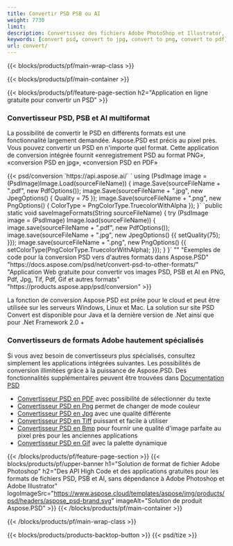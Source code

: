 ```yaml
---
title: Convertir PSD PSB ou AI
weight: 7730
limit: 
description: Convertissez des fichiers Adobe PhotoShop et Illustrator, des images et d'autres formats
keywords: [convert psd, convert to jpg, convert to png, convert to pdf]
url: convert/
---
```


{{< blocks/products/pf/main-wrap-class >}}

{{< blocks/products/pf/main-container >}}

{{< blocks/products/pf/feature-page-section h2="Application en ligne gratuite pour convertir un PSD" >}}
<h3 class="headingpdleft">Convertisseur PSD, PSB et AI multiformat</h3>
<p>La possibilité de convertir le PSD en différents formats est une fonctionnalité largement demandée. Aspose.PSD est précis au pixel près. Vous pouvez convertir un PSD en n'importe quel format. Cette application de conversion intégrée fournit «enregistrement PSD au format PNG», «conversion PSD en jpg», «conversion PSD en PDF»</p>
{{< psd/conversion `https://api.aspose.ai/` 
`    using (PsdImage image = (PsdImage)Image.Load(sourceFileName))
    {
        image.Save(sourceFileName + ".pdf", new PdfOptions());
        image.Save(sourceFileName + ".jpg",  new JpegOptions() { Quality = 75 });
        image.Save(sourceFileName + ".png",  new PngOptions() {  ColorType = PngColorType.TruecolorWithAlpha });
    }` 
	`public static void saveImageFormats(String sourceFileName) {
        try (PsdImage image = (PsdImage) Image.load(sourceFileName)) {
            image.save(sourceFileName + ".pdf", new PdfOptions());
            image.save(sourceFileName + ".jpg", new JpegOptions() {{
                setQuality(75);
            }});
            image.save(sourceFileName + ".png", new PngOptions() {{
                setColorType(PngColorType.TruecolorWithAlpha);
            }});
        }
    }` 
"" 
"Exemples de code pour la conversion PSD vers d'autres formats dans Aspose.PSD"  "https://docs.aspose.com/psd/net/convert-psd-to-other-formats/" 
"Application Web gratuite pour convertir vos images PSD, PSB et AI en PNG, Pdf, Jpg, Tif, Pdf, Gif et autres formats" "https://products.aspose.app/psd/conversion" >}}
<br />
<p>La fonction de conversion Aspose.PSD est prête pour le cloud et peut être utilisée sur les serveurs Windows, Linux et Mac. La solution sur site PSD Convert est disponible pour Java et la dernière version de .Net ainsi que pour .Net Framework 2.0 +</p>

<h3 class="headingpdleft">Convertisseurs de formats Adobe hautement spécialisés</h3>
<p>Si vous avez besoin de convertisseurs plus spécialisés, consultez simplement les applications intégrées suivantes. Les possibilités de conversion illimitées grâce à la puissance de Aspose.PSD. Des fonctionnalités supplémentaires peuvent être trouvées dans <a href="https://docs.aspose.com/psd/">Documentation PSD</a></p>
<ul>
<li><a href="to-pdf">Convertisseur PSD en PDF</a> avec possibilité de sélectionner du texte</li>
<li><a href="to-png">Convertisseur PSD en Png</a> permet de changer de mode couleur</li>
<li><a href="to-jpg">Convertisseur PSD en Jpg</a> avec une qualité différente</li>
<li><a href="to-tiff">Convertisseur PSD en Tiff</a> puissant et facile à utiliser</li>
<li><a href="to-bmp">Convertisseur PSD en Bmp</a> pour fournir une qualité d'image parfaite au pixel près pour les anciennes applications</li>
<li><a href="to-gif">Convertisseur PSD en Gif</a> avec la palette dynamique</li>
</ul>

{{< /blocks/products/pf/feature-page-section >}}
{{< blocks/products/pf/upper-banner h1="Solution de format de fichier Adobe Photoshop" h2="Des API High Code et des applications gratuites pour les formats de fichiers PSD, PSB et AI, sans dépendance à Adobe Photoshop et Adobe Illustrator" logoImageSrc="https://www.aspose.cloud/templates/aspose/img/products/psd/headers/aspose_psd-brand.svg" imageAlt="Solution de produit Aspose.PSD" >}}
{{< /blocks/products/pf/main-container >}}


{{< /blocks/products/pf/main-wrap-class >}}

{{< blocks/products/products-backtop-button >}}
{{< psd/tize >}}
